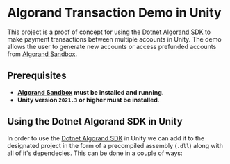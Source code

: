 # Algorand Transaction Demo in Unity
 This project is a proof of concept for using the [Dotnet Algorand SDK](https://github.com/FrankSzendzielarz/dotnet-algorand-sdk) to make payment transactions between multiple accounts in Unity. The demo allows the user to generate new accounts or access prefunded accounts from [Algorand Sandbox](https://github.com/algorand/sandbox).
 
 ## Prerequisites
 - **[Algorand Sandbox](https://github.com/algorand/sandbox) must be installed and running**.
 - **Unity version `2021.3` or higher must be installed**.

 ## Using the Dotnet Algorand SDK in Unity
 In order to use the [Dotnet Algorand SDK](https://github.com/FrankSzendzielarz/dotnet-algorand-sdk) in Unity we can add it to the designated project in the form of a precompiled assembly (`.dll`) along with all of it's dependecies. This can be done in a couple of ways:

